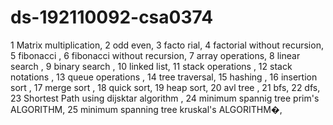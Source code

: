 # ds-192110092-csa0374
1 Matrix multiplication,
2 odd even,
3 facto rial, 
4 factorial without recursion,
5 fibonacci ,
6 fibonacci without recursion,
7 array operations,
8 linear search ,
9 binary search ,
10 linked list,
11 stack operations ,
12 stack notations ,
13 queue operations ,
14 tree traversal,
15 hashing ,
16 insertion sort ,
17 merge sort ,
18 quick sort,
19 heap sort,
20 avl tree ,
21 bfs,
22 dfs,
23 Shortest Path using dijsktar algorithm ,
24  minimum spannig tree prim's ALGORITHM,
25 minimum spanning tree kruskal's ALGORITHM�,
